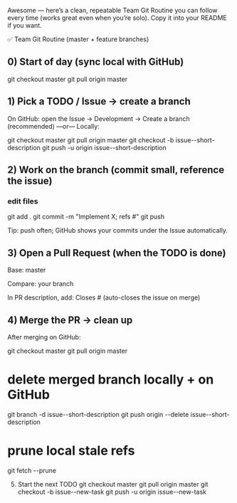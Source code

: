Awesome — here’s a clean, repeatable Team Git Routine you can follow every time (works great even when you’re solo). Copy it into your README if you want.

✅ Team Git Routine (master + feature branches)
## 0) Start of day (sync local with GitHub)
git checkout master
git pull origin master

## 1) Pick a TODO / Issue → create a branch

On GitHub: open the Issue → Development → Create a branch (recommended)
—or—
Locally:

git checkout master
git pull origin master
git checkout -b issue-<number>-short-description
git push -u origin issue-<number>-short-description

## 2) Work on the branch (commit small, reference the issue)
   

### edit files
git add .
git commit -m "Implement X; refs #<number>"
git push


Tip: push often; GitHub shows your commits under the Issue automatically.

## 3) Open a Pull Request (when the TODO is done)

Base: master

Compare: your branch

In PR description, add: Closes #<number> (auto-closes the issue on merge)

## 4) Merge the PR → clean up

After merging on GitHub:

git checkout master
git pull origin master

# delete merged branch locally + on GitHub
git branch -d issue-<number>-short-description
git push origin --delete issue-<number>-short-description

# prune local stale refs
git fetch --prune

5) Start the next TODO
git checkout master
git pull origin master
git checkout -b issue-<next-number>-new-task
git push -u origin issue-<next-number>-new-task